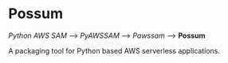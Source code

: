 # Possum

*Python AWS SAM* --> *PyAWSSAM* --> *Pawssam* --> **Possum**

A packaging tool for Python based AWS serverless applications.